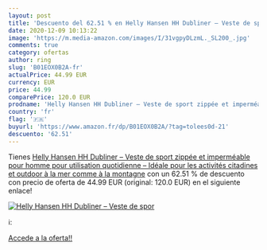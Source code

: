 ```yaml
---
layout: post
title: 'Descuento del 62.51 % en Helly Hansen HH Dubliner – Veste de spor'
date: 2020-12-09 10:13:22
image: 'https://m.media-amazon.com/images/I/31vgpyDLzmL._SL200_.jpg'
comments: true
category: ofertas
author: ring
slug: 'B01EOX0B2A-fr'
actualPrice: 44.99 EUR
currency: EUR
price: 44.99
comparePrice: 120.0 EUR
prodname: 'Helly Hansen HH Dubliner – Veste de sport zippée et imperméable pour homme  pour utilisation quotidienne – Idéale pour les activités citadines et outdoor  à la mer comme à la montagne'
country: 'fr'
flag: '🇫🇷'
buyurl: 'https://www.amazon.fr/dp/B01EOX0B2A/?tag=tolees0d-21'
descuento: '62.51'
---
```


Tienes [Helly Hansen HH Dubliner – Veste de sport zippée et imperméable pour homme  pour utilisation quotidienne – Idéale pour les activités citadines et outdoor  à la mer comme à la montagne](https://www.amazon.fr/dp/B01EOX0B2A/?tag=tolees0d-21) con un 62.51 % de descuento con precio de oferta de 44.99 EUR (original: 120.0 EUR) en el siguiente enlace!

[![Helly Hansen HH Dubliner – Veste de spor](https://m.media-amazon.com/images/I/31vgpyDLzmL._SL200_.jpg)](https://www.amazon.fr/dp/B01EOX0B2A/?tag=tolees0d-21)

ℹ️:


[Accede a la oferta!!](https://www.amazon.fr/dp/B01EOX0B2A/?tag=tolees0d-21)
